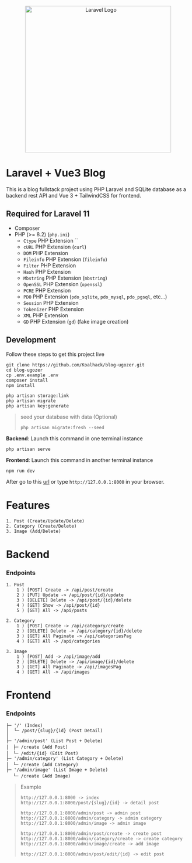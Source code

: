 <p align="center"><a href="https://laravel.com" target="_blank"><img src="https://raw.githubusercontent.com/laravel/art/master/logo-lockup/5%20SVG/2%20CMYK/1%20Full%20Color/laravel-logolockup-cmyk-red.svg" width="400" alt="Laravel Logo"></a></p>

# Laravel + Vue3 Blog

This is a blog fullstack project using PHP Laravel and SQLite database as a backend rest API and Vue 3 + TailwindCSS for frontend.

## Required for Laravel 11

-   Composer
-   PHP (>= 8.2) (`php.ini`)
    -   `Ctype` PHP Extension ``
    -   `cURL` PHP Extension (`curl`)
    -   `DOM` PHP Extension
    -   `Fileinfo` PHP Extension (`fileinfo`)
    -   `Filter` PHP Extension
    -   `Hash` PHP Extension
    -   `Mbstring` PHP Extension (`mbstring`)
    -   `OpenSSL` PHP Extension (`openssl`)
    -   `PCRE` PHP Extension
    -   `PDO` PHP Extension (`pdo_sqlite`, `pdo_mysql`, `pdo_pgsql`, etc...)
    -   `Session` PHP Extension
    -   `Tokenizer` PHP Extension
    -   `XML` PHP Extension
    -   `GD` PHP Extension (`gd`) (fake image creation)

## Development

Follow these steps to get this project live

```shell
git clone https://github.com/Koalhack/blog-ugozer.git
cd blog-ugozer
cp .env.example .env
composer install
npm install
```

```shell
php artisan storage:link
php artisan migrate
php artisan key:generate
```

> seed your database with data (Optional)
>
> ```shell
> php artisan migrate:fresh --seed
> ```

**Backend**: Launch this command in one terminal instance

```shell
php artisan serve
```

**Frontend**: Launch this command in another terminal instance

```shell
npm run dev
```

After go to this [url](http://127.0.0.1:8000) or type `http://127.0.0.1:8000` in your browser.

# Features

    1. Post (Create/Update/Delete)
    2. Category (Create/Delete)
    3. Image (Add/Delete)

# Backend

### Endpoints

    1. Post
        1 ) [POST] Create -> /api/post/create
        2 ) [PUT] Update -> /api/post/{id}/update
        3 ) [DELETE] Delete -> /api/post/{id}/delete
        4 ) [GET] Show -> /api/post/{id}
        5 ) [GET] All -> /api/posts

    2. Category
        1 ) [POST] Create -> /api/category/create
        2 ) [DELETE] Delete -> /api/category/{id}/delete
        3 ) [GET] All Paginate -> /api/categoriesPag
        4 ) [GET] All -> /api/categories

    3. Image
        1 ) [POST] Add -> /api/image/add
        2 ) [DELETE] Delete -> /api/image/{id}/delete
        3 ) [GET] All Paginate -> /api/imagesPag
        4 ) [GET] All -> /api/images

# Frontend

### Endpoints

```
├─ '/' (Index)
│  └─ /post/{slug}/{id} (Post Detail)
│
├─ '/admin/post' (List Post + Delete)
│　├─ /create (Add Post)
│　└─ /edit/{id} (Edit Post)
├─ '/admin/category' (List Category + Delete)
│　└─ /create (Add Category)
├─ '/admin/image' (List Image + Delete)
 　└─ /create (Add Image)
```

> Example
>
> ```
> http://127.0.0.1:8000 -> index
> http://127.0.0.1:8000/post/{slug}/{id} -> detail post
>
> http://127.0.0.1:8000/admin/post -> admin post
> http://127.0.0.1:8000/admin/category -> admin category
> http://127.0.0.1:8000/admin/image -> admin image
>
> http://127.0.0.1:8000/admin/post/create -> create post
> http://127.0.0.1:8000/admin/category/create -> create category
> http://127.0.0.1:8000/admin/image/create -> add image
>
> http://127.0.0.1:8000/admin/post/edit/{id} -> edit post
> ```
